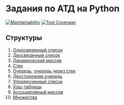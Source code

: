 # Задания по АТД на Python

[![Maintainability](https://api.codeclimate.com/v1/badges/7b2cbff33891122c5202/maintainability)](https://codeclimate.com/github/bondiano/skillsmart-py/maintainability)
[![Test Coverage](https://api.codeclimate.com/v1/badges/7b2cbff33891122c5202/test_coverage)](https://codeclimate.com/github/bondiano/skillsmart-py/test_coverage)

## Структуры

1. [Односвязанный список](./algorithms/linked_list.py)
1. [Двусвязанный список](./algorithms/linked_list2.py)
1. [Динамический массив](./algorithms/dyn_array.py)
1. [Стек](./algorithms/stack.py)
1. [Очередь](./algorithms/queue.py), [очередь через стек](./algorithms/queue_on_stack.py)
1. [Двусторонняя очередь](./algorithms/deque.py)
1. [Упорядоченный список](./algorithms/ordered_list.py)
1. [Хэш-таблицы](./algorithms/hash_table.py)
1. [Ассоциативный массив](./algorithms/native_dictionary.py)
1. [Множества](./algorithms/power_set.py)
